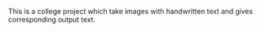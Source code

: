 This is a college project which take images with handwritten text and gives corresponding output text.
